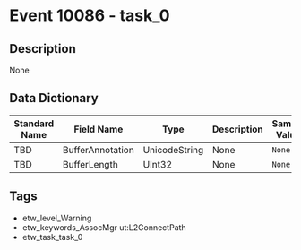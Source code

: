 # Event 10086 - task_0

## Description
None

## Data Dictionary
|Standard Name|Field Name|Type|Description|Sample Value|
|---|---|---|---|---|
|TBD|BufferAnnotation|UnicodeString|None|`None`|
|TBD|BufferLength|UInt32|None|`None`|

## Tags
* etw_level_Warning
* etw_keywords_AssocMgr ut:L2ConnectPath
* etw_task_task_0
